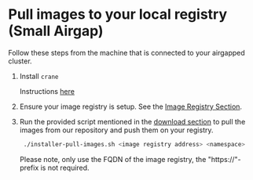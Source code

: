 # Pull images to your local registry (Small Airgap)

Follow these steps from the machine that is connected to your airgapped cluster.

1. Install `crane`

   Instructions [here](https://github.com/google/go-containerregistry/tree/main/cmd/crane#installation)

2. Ensure your image registry is setup. See the [Image Registry Section](./install-airgap.md).

3. Run the provided script mentioned in the [download section](../../download/download-airgap.md) to pull the images
   from our repository and push them on your registry.

   ```bash
    ./installer-pull-images.sh <image registry address> <namespace>
   ```

   Please note, only use the FQDN of the image registry, the "https://"-prefix is not required.
